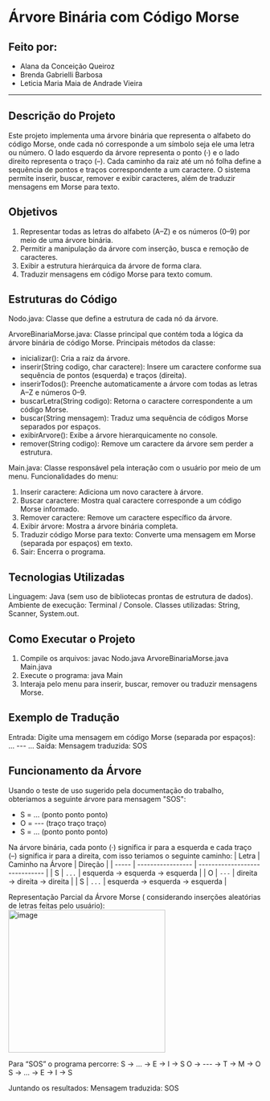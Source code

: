 # Árvore Binária com Código Morse

## Feito por:
  - Alana da Conceição Queiroz
  - Brenda Gabrielli Barbosa
  - Leticia Maria Maia de Andrade Vieira

---

## Descrição do Projeto
Este projeto implementa uma árvore binária que representa o alfabeto do código Morse, onde cada nó corresponde a um símbolo seja ele uma letra ou número. O lado esquerdo da árvore representa o ponto (·) e o lado direito representa o traço (–).
Cada caminho da raiz até um nó folha define a sequência de pontos e traços correspondente a um caractere. O sistema permite inserir, buscar, remover e exibir caracteres, além de traduzir mensagens em Morse para texto.

## Objetivos
  1. Representar todas as letras do alfabeto (A–Z) e os números (0–9) por meio de uma árvore binária.
  2. Permitir a manipulação da árvore com inserção, busca e remoção de caracteres.
  3. Exibir a estrutura hierárquica da árvore de forma clara.
  4. Traduzir mensagens em código Morse para texto comum.

## Estruturas do Código
Nodo.java: Classe que define a estrutura de cada nó da árvore.

ArvoreBinariaMorse.java: Classe principal que contém toda a lógica da árvore binária de código Morse. Principais métodos da classe: 
  - inicializar(): Cria a raiz da árvore.
  - inserir(String codigo, char caractere): Insere um caractere conforme sua sequência de pontos (esquerda) e traços (direita).
  - inserirTodos(): Preenche automaticamente a árvore com todas as letras A–Z e números 0–9.
  - buscarLetra(String codigo): Retorna o caractere correspondente a um código Morse.
  - buscar(String mensagem): Traduz uma sequência de códigos Morse separados por espaços.
  - exibirArvore(): Exibe a árvore hierarquicamente no console.
  - remover(String codigo): Remove um caractere da árvore sem perder a estrutura.

Main.java: Classe responsável pela interação com o usuário por meio de um menu. Funcionalidades do menu:
  1. Inserir caractere: Adiciona um novo caractere à árvore.
  2. Buscar caractere: Mostra qual caractere corresponde a um código Morse informado.
  3. Remover caractere: Remove um caractere específico da árvore.
  4. Exibir árvore: Mostra a árvore binária completa.
  5. Traduzir código Morse para texto: Converte uma mensagem em Morse (separada por espaços) em texto.
  6. Sair: Encerra o programa.

## Tecnologias Utilizadas
Linguagem: Java (sem uso de bibliotecas prontas de estrutura de dados).
Ambiente de execução: Terminal / Console.
Classes utilizadas: String, Scanner, System.out.

## Como Executar o Projeto
1. Compile os arquivos:
   javac Nodo.java ArvoreBinariaMorse.java Main.java
2. Execute o programa:
   java Main
3. Interaja pelo menu para inserir, buscar, remover ou traduzir mensagens Morse.

## Exemplo de Tradução
Entrada:
  Digite uma mensagem em código Morse (separada por espaços): ... --- ...
Saída:
  Mensagem traduzida: SOS

## Funcionamento da Árvore
Usando o teste de uso sugerido pela documentação do trabalho, obteriamos a seguinte árvore para mensagem "SOS":
  - S = ... (ponto ponto ponto)
  - O = --- (traço traço traço)
  - S = ... (ponto ponto ponto)

Na árvore binária, cada ponto (·) significa ir para a esquerda e cada traço (–) significa ir para a direita, com isso teriamos o seguinte caminho:
| Letra | Caminho na Árvore | Direção                        |
| ----- | ----------------- | ------------------------------ |
| S     | `...`             | esquerda → esquerda → esquerda |
| O     | `---`             | direita → direita → direita    |
| S     | `...`             | esquerda → esquerda → esquerda |

Representação Parcial da Árvore Morse ( considerando inserções aleatórias de letras feitas pelo usuário):
<img width="312" height="284" alt="image" src="https://github.com/user-attachments/assets/e7104615-8c32-4bb2-b9d5-efad1748fc90" />

            
Para “SOS” o programa percorre:
  S  → ... → E → I → S
  O  → --- → T → M → O
  S  → ... → E → I → S

Juntando os resultados: 
  Mensagem traduzida: SOS
